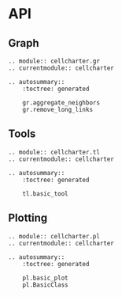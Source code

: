 # API

## Graph

```{eval-rst}
.. module:: cellcharter.gr
.. currentmodule:: cellcharter

.. autosummary::
    :toctree: generated

    gr.aggregate_neighbors
    gr.remove_long_links
```

## Tools

```{eval-rst}
.. module:: cellcharter.tl
.. currentmodule:: cellcharter

.. autosummary::
    :toctree: generated

    tl.basic_tool
```

## Plotting

```{eval-rst}
.. module:: cellcharter.pl
.. currentmodule:: cellcharter

.. autosummary::
    :toctree: generated

    pl.basic_plot
    pl.BasicClass
```
